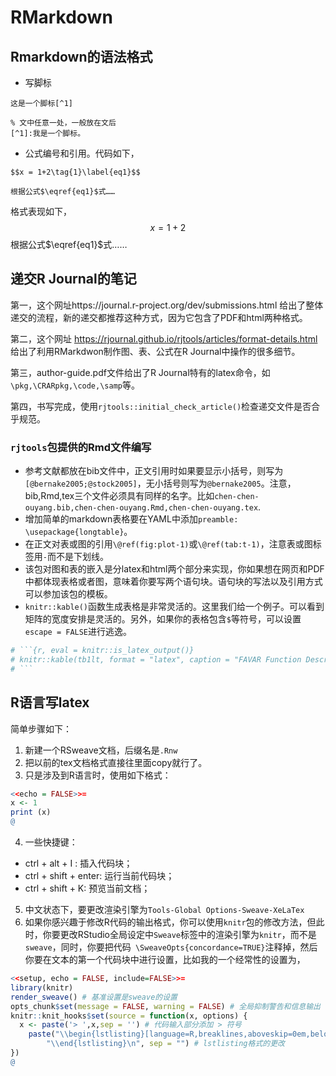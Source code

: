 
# RMarkdown

## Rmarkdown的语法格式

- 写脚标
```
这是一个脚标[^1]

% 文中任意一处，一般放在文后
[^1]:我是一个脚标。
```
- 公式编号和引用。代码如下，
```
$$x = 1+2\tag{1}\label{eq1}$$

根据公式$\eqref{eq1}$式……
```
格式表现如下，
$$
x=1+2\tag{1}\label{eq1}
$$
根据公式$\eqref{eq1}$式……


## 递交R Journal的笔记


第一，这个网址https://journal.r-project.org/dev/submissions.html 给出了整体递交的流程，新的递交都推荐这种方式，因为它包含了PDF和html两种格式。

第二，这个网址 https://rjournal.github.io/rjtools/articles/format-details.html 给出了利用RMarkdwon制作图、表、公式在R Journal中操作的很多细节。

第三，author-guide.pdf文件给出了R Journal特有的latex命令，如`\pkg,\CRARpkg,\code,\samp`等。

第四，书写完成，使用`rjtools::initial_check_article()`检查递交文件是否合乎规范。

### `rjtools`包提供的Rmd文件编写

- 参考文献都放在bib文件中，正文引用时如果要显示小括号，则写为`[@bernake2005;@stock2005]`，无小括号则写为`@bernake2005`。注意，bib,Rmd,tex三个文件必须具有同样的名字。比如`chen-chen-ouyang.bib,chen-chen-ouyang.Rmd,chen-chen-ouyang.tex`.
- 增加简单的markdown表格要在YAML中添加`preamble: \usepackage{longtable}`。
- 在正文对表或图的引用`\@ref(fig:plot-1)`或`\@ref(tab:t-1)`，注意表或图标签用`-`而不是下划线。
- 该包对图和表的嵌入是分latex和html两个部分来实现，你如果想在网页和PDF中都体现表格或者图，意味着你要写两个语句块。语句块的写法以及引用方式可以参加该包的模板。
- `knitr::kable()`函数生成表格是非常灵活的。这里我们给一个例子。可以看到矩阵的宽度安排是灵活的。另外，如果你的表格包含`$`等符号，可以设置`escape = FALSE`进行逃逸。

```r
# ```{r, eval = knitr::is_latex_output()}
# knitr::kable(tb1lt, format = "latex", caption = "FAVAR Function Description", align = c('l','p{34em}'), escape = FALSE)
# ```
```


## R语言写latex

简单步骤如下：

1. 新建一个RSweave文档，后缀名是`.Rnw`
2. 把以前的tex文档格式直接往里面copy就行了。
3. 只是涉及到R语言时，使用如下格式：
```r
<<echo = FALSE>>=
x <- 1
print (x)
@
```
4. 一些快捷键：
- ctrl  + alt + I : 插入代码块；
- ctrl + shift + enter: 运行当前代码块；
- ctrl + shift + K: 预览当前文档；
5. 中文状态下，要更改渲染引擎为`Tools-Global Options-Sweave-XeLaTex`
6. 如果你感兴趣于修改R代码的输出格式，你可以使用`knitr`包的修改方法，但此时，你要更改RStudio全局设定中`Sweave`标签中的渲染引擎为`knitr`，而不是`sweave`，同时，你要把代码` \SweaveOpts{concordance=TRUE}`注释掉，然后你要在文本的第一个代码块中进行设置，比如我的一个经常性的设置为，
```r
<<setup, echo = FALSE, include=FALSE>>=
library(knitr)
render_sweave() # 基准设置是sweave的设置
opts_chunk$set(message = FALSE, warning = FALSE) # 全局抑制警告和信息输出
knitr::knit_hooks$set(source = function(x, options) {
  x <- paste('> ',x,sep = '') # 代码输入部分添加 > 符号
    paste("\\begin{lstlisting}[language=R,breaklines,aboveskip=0em,belowskip =0em,commentstyle=\\color{gray},basicstyle = {\\ttfamily\\color{RoyalBlue}},keywordstyle = \\color{RoyalBlue},stepnumber=2]\n", x,
        "\\end{lstlisting}\n", sep = "") # lstlisting格式的更改
})
@
```
